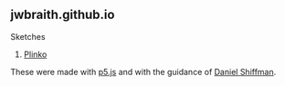 ## jwbraith.github.io

Sketches
1. [Plinko](https://jwbraith.github.io/plinko/)


These were made with [p5.js](https://p5js.org/) and with the guidance of [Daniel Shiffman](https://www.youtube.com/channel/UCvjgXvBlbQiydffZU7m1_aw).
